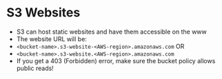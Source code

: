 # S3 Websites

* S3 can host static websites and have them accessible on the www
* The website URL will be:
* `<bucket-name>.s3-website-<AWS-region>.amazonaws.com` OR
* `<bucket-name>.s3-website.<AWS-region>.amazonaws.com`
* If you get a 403 (Forbidden) error, make sure the bucket policy allows
public reads!
